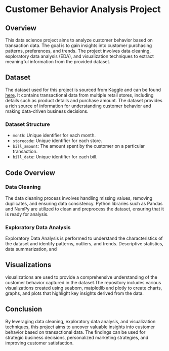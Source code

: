 # Customer Behavior Analysis Project

## Overview

This data science project aims to analyze customer behavior based on transaction data. The goal is to gain insights into customer purchasing patterns, preferences, and trends. The project involves data cleaning, exploratory data analysis (EDA), and visualization techniques to extract meaningful information from the provided dataset.

## Dataset

The dataset used for this project is sourced from Kaggle and can be found [here](https://www.kaggle.com/datasets/iamprateek/store-transaction-data). It contains transactional data from multiple retail stores, including details such as product details and purchase amount. The dataset provides a rich source of information for understanding customer behavior and making data-driven business decisions.

### Dataset Structure

- `month`: Unique identifier for each month.
- `storecode`: Unique identifier for each store.
- `bill_amount`: The amount spent by the customer on a particular transaction.
- `bill_date`: Unique identifier for each bill.

## Code Overview

### Data Cleaning

The data cleaning process involves handling missing values, removing duplicates, and ensuring data consistency. Python libraries such as Pandas and NumPy are utilized to clean and preprocess the dataset, ensuring that it is ready for analysis.

### Exploratory Data Analysis

Exploratory Data Analysis is performed to understand the characteristics of the dataset and identify patterns, outliers, and trends. Descriptive statistics, data summarization, and 

## Visualizations

visualizations are used to provide a comprehensive understanding of the customer behavior captured in the dataset.The repository includes various visualizations created using seaborn, matplotlib and plotly to create charts, graphs, and plots that highlight key insights derived from the data.

## Conclusion

By leveraging data cleaning, exploratory data analysis, and visualization techniques, this project aims to uncover valuable insights into customer behavior based on transactional data. The findings can be used for strategic business decisions, personalized marketing strategies, and improving customer satisfaction.
